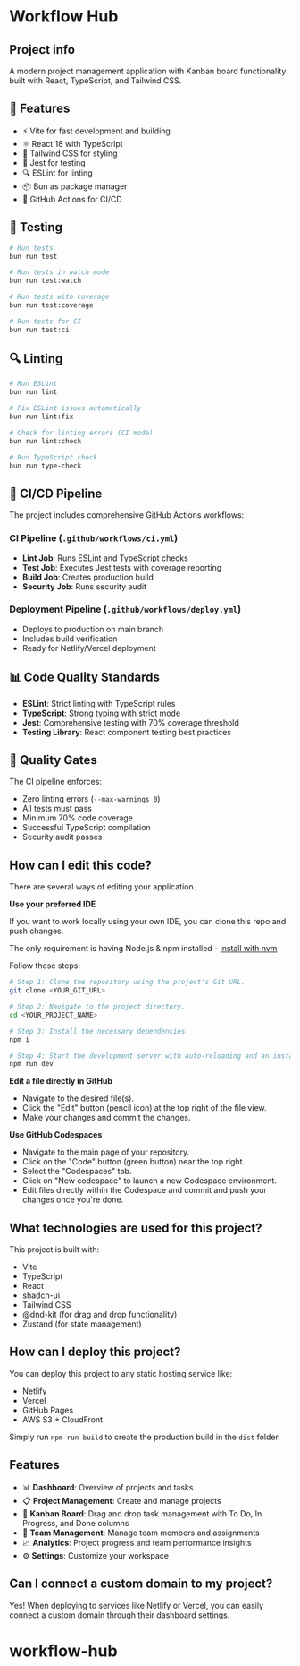 # Workflow Hub

## Project info

A modern project management application with Kanban board functionality built with React, TypeScript, and Tailwind CSS.

## 🚀 Features

- ⚡️ Vite for fast development and building
- ⚛️ React 18 with TypeScript
- 🎨 Tailwind CSS for styling
- 🧪 Jest for testing
- 🔍 ESLint for linting
- 📦 Bun as package manager
- 🤖 GitHub Actions for CI/CD

## 🧪 Testing

```bash
# Run tests
bun run test

# Run tests in watch mode
bun run test:watch

# Run tests with coverage
bun run test:coverage

# Run tests for CI
bun run test:ci
```

## 🔍 Linting

```bash
# Run ESLint
bun run lint

# Fix ESLint issues automatically
bun run lint:fix

# Check for linting errors (CI mode)
bun run lint:check

# Run TypeScript check
bun run type-check
```

## 🤖 CI/CD Pipeline

The project includes comprehensive GitHub Actions workflows:

### CI Pipeline (`.github/workflows/ci.yml`)

- **Lint Job**: Runs ESLint and TypeScript checks
- **Test Job**: Executes Jest tests with coverage reporting
- **Build Job**: Creates production build
- **Security Job**: Runs security audit

### Deployment Pipeline (`.github/workflows/deploy.yml`)

- Deploys to production on main branch
- Includes build verification
- Ready for Netlify/Vercel deployment

## 📊 Code Quality Standards

- **ESLint**: Strict linting with TypeScript rules
- **TypeScript**: Strong typing with strict mode
- **Jest**: Comprehensive testing with 70% coverage threshold
- **Testing Library**: React component testing best practices

## 🚦 Quality Gates

The CI pipeline enforces:

- Zero linting errors (`--max-warnings 0`)
- All tests must pass
- Minimum 70% code coverage
- Successful TypeScript compilation
- Security audit passes

## How can I edit this code?

There are several ways of editing your application.

**Use your preferred IDE**

If you want to work locally using your own IDE, you can clone this repo and push changes.

The only requirement is having Node.js & npm installed - [install with nvm](https://github.com/nvm-sh/nvm#installing-and-updating)

Follow these steps:

```sh
# Step 1: Clone the repository using the project's Git URL.
git clone <YOUR_GIT_URL>

# Step 2: Navigate to the project directory.
cd <YOUR_PROJECT_NAME>

# Step 3: Install the necessary dependencies.
npm i

# Step 4: Start the development server with auto-reloading and an instant preview.
npm run dev
```

**Edit a file directly in GitHub**

- Navigate to the desired file(s).
- Click the "Edit" button (pencil icon) at the top right of the file view.
- Make your changes and commit the changes.

**Use GitHub Codespaces**

- Navigate to the main page of your repository.
- Click on the "Code" button (green button) near the top right.
- Select the "Codespaces" tab.
- Click on "New codespace" to launch a new Codespace environment.
- Edit files directly within the Codespace and commit and push your changes once you're done.

## What technologies are used for this project?

This project is built with:

- Vite
- TypeScript
- React
- shadcn-ui
- Tailwind CSS
- @dnd-kit (for drag and drop functionality)
- Zustand (for state management)

## How can I deploy this project?

You can deploy this project to any static hosting service like:

- Netlify
- Vercel
- GitHub Pages
- AWS S3 + CloudFront

Simply run `npm run build` to create the production build in the `dist` folder.

## Features

- 📊 **Dashboard**: Overview of projects and tasks
- 📋 **Project Management**: Create and manage projects
- 🔄 **Kanban Board**: Drag and drop task management with To Do, In Progress, and Done columns
- 👥 **Team Management**: Manage team members and assignments
- 📈 **Analytics**: Project progress and team performance insights
- ⚙️ **Settings**: Customize your workspace

## Can I connect a custom domain to my project?

Yes! When deploying to services like Netlify or Vercel, you can easily connect a custom domain through their dashboard settings.

# workflow-hub
